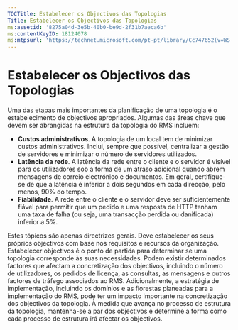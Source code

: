 ```yaml
---
TOCTitle: Estabelecer os Objectivos das Topologias
Title: Estabelecer os Objectivos das Topologias
ms:assetid: '8275a04d-3e5b-40b0-be9d-2f31b7aeca6b'
ms:contentKeyID: 18124078
ms:mtpsurl: 'https://technet.microsoft.com/pt-pt/library/Cc747652(v=WS.10)'
---
```


Estabelecer os Objectivos das Topologias
========================================

Uma das etapas mais importantes da planificação de uma topologia é o estabelecimento de objectivos apropriados. Algumas das áreas chave que devem ser abrangidas na estrutura da topologia do RMS incluem:

-   **Custos administrativos**. A topologia de um local tem de minimizar custos administrativos. Inclui, sempre que possível, centralizar a gestão de servidores e minimizar o número de servidores utilizados.
-   **Latência da rede**. A latência da rede entre o cliente e o servidor é visível para os utilizadores sob a forma de um atraso adicional quando abrem mensagens de correio electrónico e documentos. Em geral, certifique-se de que a latência é inferior a dois segundos em cada direcção, pelo menos, 90% do tempo.
-   **Fiabilidade**. A rede entre o cliente e o servidor deve ser suficientemente fiável para permitir que um pedido e uma resposta de HTTP tenham uma taxa de falha (ou seja, uma transacção perdida ou danificada) inferior a 5%.

Estes tópicos são apenas directrizes gerais. Deve estabelecer os seus próprios objectivos com base nos requisitos e recursos da organização. Estabelecer objectivos é o ponto de partida para determinar se uma topologia corresponde às suas necessidades. Podem existir determinados factores que afectam a concretização dos objectivos, incluindo o número de utilizadores, os pedidos de licença, as consultas, as mensagens e outros factores de tráfego associados ao RMS. Adicionalmente, a estratégia de implementação, incluindo os domínios e as florestas planeadas para a implementação do RMS, pode ter um impacto importante na concretização dos objectivos da topologia. À medida que avança no processo de estrutura da topologia, mantenha-se a par dos objectivos e determine a forma como cada processo de estrutura irá afectar os objectivos.
